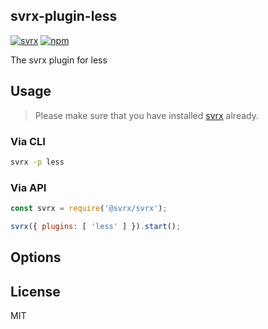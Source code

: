 svrx-plugin-less
---

[![svrx](https://img.shields.io/badge/svrx-plugin-%23ff69b4?style=flat-square)](https://svrx.io/)
[![npm](https://img.shields.io/npm/v/svrx-plugin-less.svg?style=flat-square)](https://www.npmjs.com/package/svrx-plugin-less)

The svrx plugin for less

## Usage

> Please make sure that you have installed [svrx](https://svrx.io/) already.

### Via CLI

```bash
svrx -p less
```

### Via API

```js
const svrx = require('@svrx/svrx');

svrx({ plugins: [ 'less' ] }).start();
```

## Options

<!-- TODO -->

## License

MIT